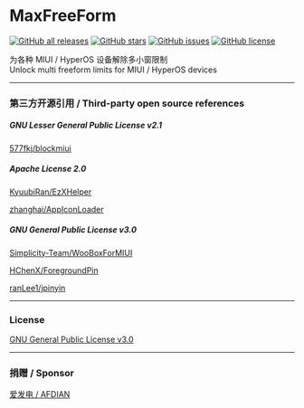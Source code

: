 # MaxFreeForm

<a href="https://github.com/Xposed-Modules-Repo/com.yifeplayte.maxfreeform/releases"><img alt="GitHub all releases" src="https://img.shields.io/github/downloads/Xposed-Modules-Repo/com.yifeplayte.maxfreeform/total?label=Downloads"></a> <a href="https://github.com/YifePlayte/MaxFreeForm/stargazers"><img alt="GitHub stars" src="https://img.shields.io/github/stars/YifePlayte/MaxFreeForm?style=flat"></a> <a href="https://github.com/YifePlayte/MaxFreeForm/issues"><img alt="GitHub issues" src="https://img.shields.io/github/issues/YifePlayte/MaxFreeForm"></a> <a href="https://github.com/YifePlayte/MaxFreeForm/blob/main/LICENSE"><img alt="GitHub license" src="https://img.shields.io/github/license/YifePlayte/MaxFreeForm"></a>

为各种 MIUI / HyperOS 设备解除多小窗限制  
Unlock multi freeform limits for MIUI / HyperOS devices  

---

### 第三方开源引用 / Third-party open source references

##### GNU Lesser General Public License v2.1

[577fkj/blockmiui](https://github.com/577fkj/blockmiui)

##### Apache License 2.0

[KyuubiRan/EzXHelper](https://github.com/KyuubiRan/EzXHelper)

[zhanghai/AppIconLoader](https://github.com/zhanghai/AppIconLoader)

##### GNU General Public License v3.0

[Simplicity-Team/WooBoxForMIUI](https://github.com/Simplicity-Team/WooBoxForMIUI)

[HChenX/ForegroundPin](https://github.com/HChenX/ForegroundPin)

[ranLee1/jpinyin](https://github.com/ranLee1/jpinyin)

---

### License
[GNU General Public License v3.0](https://github.com/YifePlayte/MaxFreeForm/blob/main/LICENSE)

---

### 捐赠 / Sponsor

[爱发电 / AFDIAN](https://afdian.com/a/YifePlayte)
